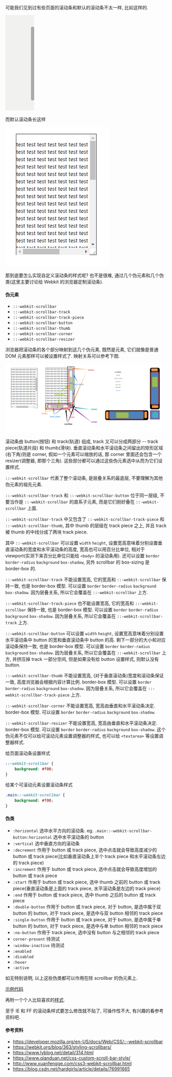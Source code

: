 可能我们见到过有些页面的滚动条和默认的滚动条不太一样, 比如这样的.

![img159](./images/img159.png)

而默认滚动条长这样

![img160](./images/img160.png)

那到底要怎么实现自定义滚动条的样式呢? 也不是很难, 通过几个伪元素和几个伪类(这里主要讨论给 Webkit 的浏览器定制滚动条).

#### 伪元素

* `::-webkit-scrollbar`
* `::-webkit-scrollbar-track`
* `::-webkit-scrollbar-track-piece`
* `::-webkit-scrollbar-button`
* `::-webkit-scrollbar-thumb`
* `::-webkit-scrollbar-corner`
* `::-webkit-scrollbar-resizer`

浏览器把滚动条的各个部分映射到这几个伪元素, 既然是元素, 它们就像是普通 DOM 元素那样可以被设置样式了. 映射关系可以参考下图.

![img161](./images/img161.png)

滚动条由 button(按钮) 和 track(轨道) 组成, track 又可以分成两部分 -- track piece(轨道片段) 和 thumb(滑块). 垂直滚动条和水平滚动条之间留出的矩形区域(右下角)则是 corner, 假如一个元素可以缩放的话, 那 corner 里面还会包含一个 resizer(调整器, 即那个三角). 这些部分都可以通过这些伪元素选中从而为它们设置样式.

`::-webkit-scrollbar` 代表了整个滚动条, 是层叠关系的最底层, 不要理解为其他伪元素的祖先元素.

`::-webkit-scrollbar-track` 和 `::-webkit-scrollbar-button` 位于同一层级, 不要当作是 `::-webkit-scrollbar` 的直系子元素, 而是它们刚好叠在 `::-webkit-scrollbar` 上面.

`::-webkit-scrollbar-track` 中又包含了 `::-webkit-scrollbar-track-piece` 和 `::-webkit-scrollbar-thumb`, 其中 thumb 的层级在 track piece 之上, 并且 track 被 thumb 的中线分成了两块 track piece.

其中 `::-webkit-scrollbar` 可以设置 `width` `height`, 设置宽高意味着分别设置垂直滚动条的宽度和水平滚动条的高度, 宽高也可以用百分比单位, 相对于 viewport(实测下来百分比单位只能给 `<body>` 的滚动条用). 还可以设置 `border` `border-radius` `background` `box-shadow`, 另外 scrollbar 的 box-sizing 是 border-box 的.

`::-webkit-scrollbar-track` 不能设置宽高, 它的宽高和 `::-webkit-scrollbar` 保持一致, 也是 border-box 模型. 可以设置 `border` `border-radius` `background` `box-shadow`. 因为层叠关系, 所以它会覆盖在 `::-webkit-scrollbar` 上方.

`::-webkit-scrollbar-track-piece` 也不能设置宽高, 它的宽高和 `::-webkit-scrollbar` 保持一致, 也是 border-box 模型. 可以设置 `border` `border-radius` `background` `box-shadow`. 因为层叠关系, 所以它会覆盖在 `::-webkit-scrollbar-track` 上方.

`::-webkit-scrollbar-button` 可以设置 `width` `height`, 设置宽高意味着分别设置水平滚动条中 button 的宽和垂直滚动条中 button 的高. 剩下一部分的大小和对应滚动条保持一致, 也是 border-box 模型. 可以设置 `border` `border-radius` `background` `box-shadow`. 因为层叠关系, 所以它会覆盖在 `::-webkit-scrollbar` 上方, 并挤压掉 track 一部分空间, 但是如果没有给 button 设置样式, 则默认没有 button.

`::-webkit-scrollbar-thumb` 不能设置宽高, (对于垂直滚动条)宽度和滚动条保证一致, 高度浏览器会根据内容计算比例. border-box 模型. 可以设置 `border` `border-radius` `background` `box-shadow`. 因为层叠关系, 所以它会覆盖在 `::-webkit-scrollbar-track-piece` 上方.

`::-webkit-scrollbar-corner` 不能设置宽高, 宽高由垂直和水平滚动条决定. border-box 模型. 可以设置 `border` `border-radius` `background` `box-shadow`.

`::-webkit-scrollbar-resizer` 不能设置宽高, 宽高由垂直和水平滚动条决定. border-box 模型. 可以设置 `border` `border-radius` `background` `box-shadow`. 这个伪元素不仅可以给可滚动元素设置调整器的样式, 也可以给 `<textarea>` 等设置调整器样式.



给页面滚动条设置样式

```css
::-webkit-scrollbar {
    background: #f00;
}
```



给某个可滚动元素设置滚动条样式

```css
.main::-webkit-scrollbar {
    background: #f00;
}
```



#### 伪类

* `:horizontal` 选中水平方向的滚动条. eg. `.main::-webkit-scrollbar-button:horizontal` 选中水平滚动条的 button
* `:vertical` 选中垂直方向的滚动条
* `:decrement` 作用于 button 或 track piece, 选中点击就会导致高度减少的 button 或 track piece(比如垂直滚动条上半个 track piece 和水平滚动条左边的 track piece)
* `:increment` 作用于 button 或 track piece, 选中点击就会导致高度增加的 button 或 track piece
* `:start` 作用于 button 或 track piece, 选中 thumb 之前的 button 或 track piece(垂直滚动条是上面的 track piece, 水平滚动条是左边的 track piece)
* `:end` 作用于 button 或 track piece, 选中 thumb 之后的 button 或 track piece
* `:double-button` 作用于 button 或 track piece, 对于 button, 是选中属于双 button 的 button, 对于 track piece, 是选中与双 button 相邻的 track piece
* `:single-button` 作用于 button 或 track piece, 对于 button, 是选中属于单 button 的 button, 对于 track piece, 是选中与单 button 相邻的 track piece
* `:no-button` 作用于 track piece, 选中没有 button 与之相邻的 track piece
* `corner-present` 待测试
* `:window-inactive` 待测试
* `:enabled`
* `:disabled`
* `:hover`
* `:active`

如无特别说明, 以上这些伪类都可以作用在除 scrollbar 的伪元素上.

[示例代码](https://github.com/ta7sudan/front-end-demo/blob/master/css/scrollbar/demo0.html)

再附一个个人比较喜欢的[样式](https://github.com/ta7sudan/front-end-demo/blob/master/css/scrollbar/demo1.html).

至于 IE 和 FF 的滚动条样式要怎么修改就不贴了, 可操作性不大, 有兴趣的看参考资料吧.



#### 参考资料

* https://developer.mozilla.org/en-US/docs/Web/CSS/::-webkit-scrollbar
* https://webkit.org/blog/363/styling-scrollbars/
* https://www.lyblog.net/detail/314.html
* https://www.qianduan.net/css-custom-scroll-bar-style/
* http://www.xuanfengge.com/css3-webkit-scrollbar.html
* https://blog.csdn.net/hardgirls/article/details/76991665